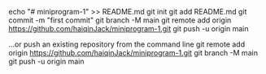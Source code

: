 echo "# miniprogram-1" >> README.md
git init
git add README.md
git commit -m "first commit"
git branch -M main
git remote add origin https://github.com/haiqinJack/miniprogram-1.git
git push -u origin main

…or push an existing repository from the command line
git remote add origin https://github.com/haiqinJack/miniprogram-1.git
git branch -M main
git push -u origin main
